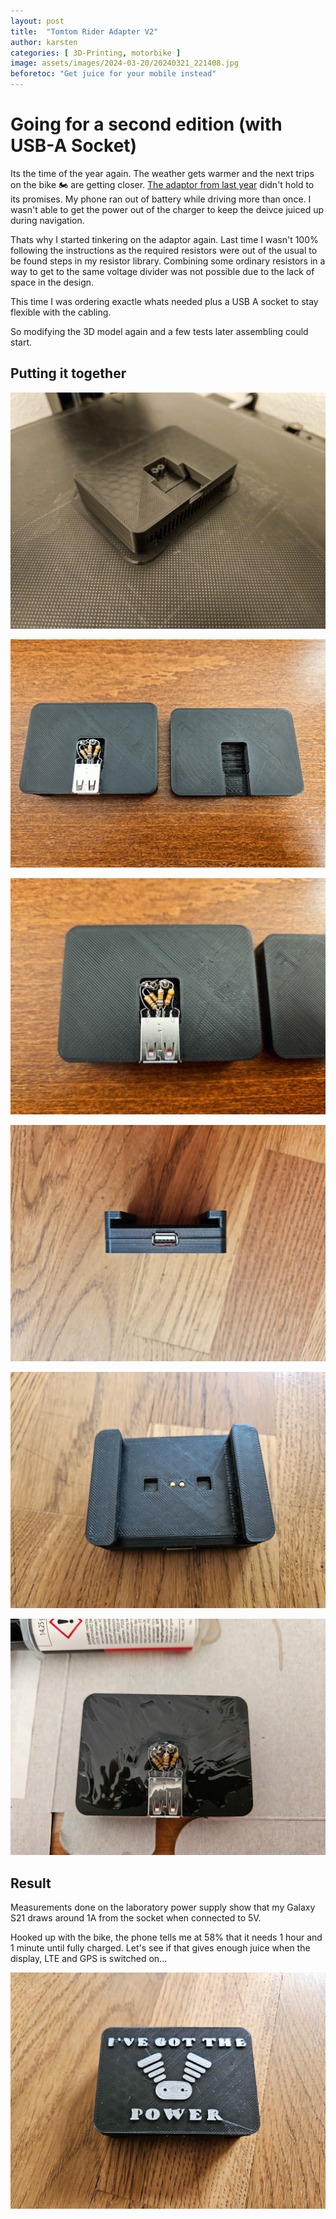 ```yaml
---
layout: post
title:  "Tomtom Rider Adapter V2"
author: karsten
categories: [ 3D-Printing, motorbike ]
image: assets/images/2024-03-20/20240321_221408.jpg
beforetoc: "Get juice for your mobile instead"
---
```


# Going for a second edition (with USB-A Socket)

Its the time of the year again. The weather gets warmer and the next trips on the bike 🏍️ are getting closer. [The adaptor from last year](https://kateiren.github.io/tomtom-rider-adapter/) didn't hold to its promises. My phone ran out of battery while driving more than once.
I wasn't able to get the power out of the charger to keep the deivce juiced up during navigation.

Thats why I started tinkering on the adaptor again. Last time I wasn't 100% following the instructions as the required resistors were out of the usual to be found steps in my resistor library. Combining some ordinary resistors in a way to get to the same voltage divider was not possible due to the lack of space in the design. 

This time I was ordering exactle whats needed plus a USB A socket to stay flexible with the cabling.

So modifying the 3D model again and a few tests later assembling could start.

## Putting it together

![The new bottom part, still on the printing bed](20240321_150601.jpg)

![The bottom part and top part next to each other](20240321_221418-2.jpg)

![zooming in on the wiring inside the bottom part](20240321_221408-2.jpg)

![Side view of the USN Socket](20240322_091342-2.jpg) 

![Upside down view, showing the contact surfaces](20240322_114911-2.jpg)

![Sealing the adaptor after checking that there is no short circuit](20240322_103716-2.jpg)


## Result

Measurements done on the laboratory power supply show that my Galaxy S21 draws around 1A from the socket when connected to 5V.

Hooked up with the bike, the phone tells me at 58% that it needs 1 hour and 1 minute until fully charged. Let's see if that gives enough juice when the display, LTE and GPS is switched on...

![Final result of the adaptor](20240322_125221.jpg)
